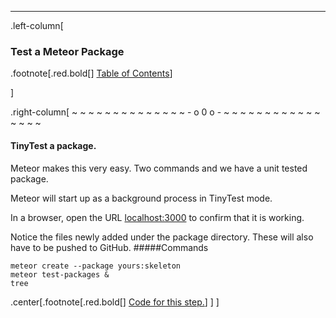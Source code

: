 ---
.left-column[
  ### Test a Meteor Package
.footnote[.red.bold[] [Table of Contents](./)] 
<!-- H -->]
.right-column[
~ ~ ~ ~ ~ ~ ~ ~ ~ ~ ~ ~ ~ ~ - o 0 o - ~ ~ ~ ~ ~ ~ ~ ~ ~ ~ ~ ~ ~ ~ ~ ~

#### TinyTest a package.

Meteor makes this very easy. Two commands and we have a unit tested package.

Meteor will start up as a background process in TinyTest mode.

In a browser, open the URL [localhost:3000](http://localhost:3000/) to confirm that it is working.

Notice the files newly added under the package directory.  These will also have to be pushed to GitHub.
#####Commands
```terminal
meteor create --package yours:skeleton
meteor test-packages &
tree
```

<!-- Code for this begins at line #278-->
<!-- B -->
.center[.footnote[.red.bold[] <a href="https://github.com/martinhbramwell/Meteor-CI-Tutorial/blob/master/Step02_UnitTestThePackage.sh#L296" target="_blank">Code for this step.</a>] ]
]
